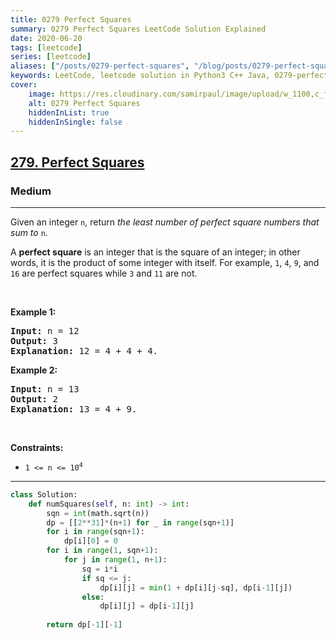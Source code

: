 ```yaml
---
title: 0279 Perfect Squares
summary: 0279 Perfect Squares LeetCode Solution Explained
date: 2020-06-20
tags: [leetcode]
series: [leetcode]
aliases: ["/posts/0279-perfect-squares", "/blog/posts/0279-perfect-squares", "/0279-perfect-squares"]
keywords: LeetCode, leetcode solution in Python3 C++ Java, 0279-perfect-squares solution
cover:
    image: https://res.cloudinary.com/samirpaul/image/upload/w_1100,c_fit,co_rgb:FFFFFF,l_text:Arial_70_bold:0279 Perfect Squares/problem-solving.webp
    alt: 0279 Perfect Squares
    hiddenInList: true
    hiddenInSingle: false
---
```



<h2><a href="https://leetcode.com/problems/perfect-squares/">279. Perfect Squares</a></h2><h3>Medium</h3><hr><div><p>Given an integer <code>n</code>, return <em>the least number of perfect square numbers that sum to</em> <code>n</code>.</p>

<p>A <strong>perfect square</strong> is an integer that is the square of an integer; in other words, it is the product of some integer with itself. For example, <code>1</code>, <code>4</code>, <code>9</code>, and <code>16</code> are perfect squares while <code>3</code> and <code>11</code> are not.</p>

<p>&nbsp;</p>
<p><strong class="example">Example 1:</strong></p>

<pre><strong>Input:</strong> n = 12
<strong>Output:</strong> 3
<strong>Explanation:</strong> 12 = 4 + 4 + 4.
</pre>

<p><strong class="example">Example 2:</strong></p>

<pre><strong>Input:</strong> n = 13
<strong>Output:</strong> 2
<strong>Explanation:</strong> 13 = 4 + 9.
</pre>

<p>&nbsp;</p>
<p><strong>Constraints:</strong></p>

<ul>
	<li><code>1 &lt;= n &lt;= 10<sup>4</sup></code></li>
</ul>
</div>

---




```python
class Solution:
    def numSquares(self, n: int) -> int:
        sqn = int(math.sqrt(n))
        dp = [[2**31]*(n+1) for _ in range(sqn+1)]
        for i in range(sqn+1):
            dp[i][0] = 0
        for i in range(1, sqn+1):
            for j in range(1, n+1):
                sq = i*i
                if sq <= j:
                    dp[i][j] = min(1 + dp[i][j-sq], dp[i-1][j])
                else:
                    dp[i][j] = dp[i-1][j]
        
        return dp[-1][-1]
```
